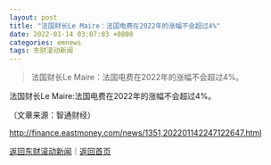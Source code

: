 ```yaml
---
layout: post
title: "法国财长Le Maire：法国电费在2022年的涨幅不会超过4%"
date: 2022-01-14 03:07:03 +0800
categories: emnews
tags: 东财滚动新闻
---
```

> 法国财长Le Maire：法国电费在2022年的涨幅不会超过4%。

<p>法国财长Le Maire:法国电费在2022年的涨幅不会超过4%。</p><p class="em_media">（文章来源：智通财经）</p>

<http://finance.eastmoney.com/news/1351,202201142247122647.html>

[返回东财滚动新闻](//finews.withounder.com/emnews/)｜[返回首页](//finews.withounder.com/)